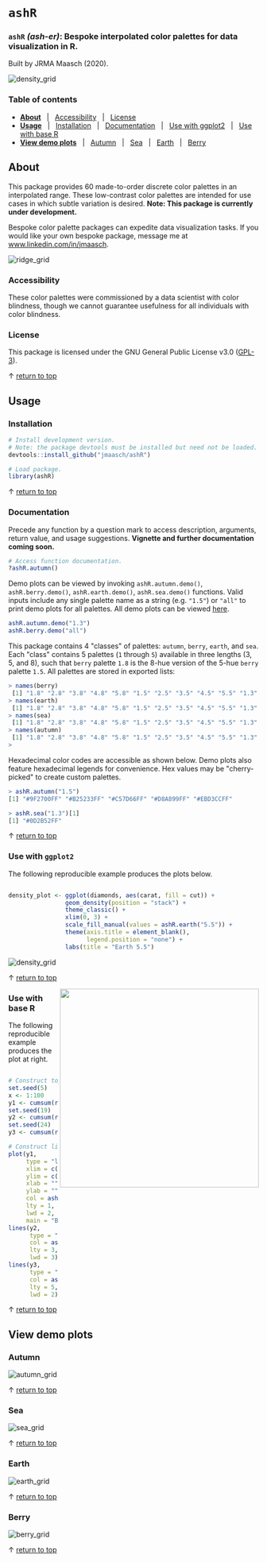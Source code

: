 # `ashR`

### `ashR` *(ash-er)*: Bespoke interpolated color palettes for data visualization in R.

Built by JRMA Maasch (2020).

![density_grid](https://github.com/jmaasch/ashR/blob/master/figures/density_grid.jpg)

### Table of contents

* **[About](#About)** &nbsp; | &nbsp; [Accessibility](#Accessibility) &nbsp; | &nbsp; [License](#License)
* **[Usage](#Usage)** &nbsp; | &nbsp; [Installation](#Installation) &nbsp; | &nbsp; [Documentation](#Documentation) &nbsp; | &nbsp; [Use with ggplot2](#Use-with-ggplot2) &nbsp; | &nbsp; [Use with base R](#Use-with-base-R)
* **[View demo plots](#View-demo-plots)** &nbsp; | &nbsp; [Autumn](#Autumn) &nbsp; | &nbsp; [Sea](#Sea) &nbsp; | &nbsp; [Earth](#Earth) &nbsp; | &nbsp; [Berry](#Berry)

## About

This package provides 60 made-to-order discrete color palettes in an interpolated range. These low-contrast color palettes are intended for use cases in which subtle variation is desired. **Note: This package is currently under development.**

Bespoke color palette packages can expedite data visualization tasks. If you would like your own bespoke package, message me at www.linkedin.com/in/jmaasch.

![ridge_grid](https://github.com/jmaasch/ashR/blob/master/figures/ridge_grid.jpg)

### Accessibility

These color palettes were commissioned by a data scientist with color blindness, though we cannot guarantee usefulness for all individuals with color blindness.

### License

This package is licensed under the GNU General Public License v3.0 (<a href="https://choosealicense.com/licenses/gpl-3.0/" target="_blank">GPL-3</a>).

&#8593; [return to top](#ashR)

## Usage

### Installation

```R
# Install development version.
# Note: the package devtools must be installed but need not be loaded.
devtools::install_github("jmaasch/ashR")

# Load package.
library(ashR)
```

&#8593; [return to top](#ashR)

### Documentation

Precede any function by a question mark to access description, arguments, return value, and usage suggestions. **Vignette and further documentation coming soon.**

```R
# Access function documentation.
?ashR.autumn()
```

Demo plots can be viewed by invoking `ashR.autumn.demo()`, `ashR.berry.demo()`, `ashR.earth.demo()`, `ashR.sea.demo()` functions. Valid inputs include any single palette name as a string (e.g. `"1.5"`) or `"all"` to print demo plots for all palettes. All demo plots can be viewed [here](#View-demo-plots).

```R
ashR.autumn.demo("1.3")
ashR.berry.demo("all")
```

This package contains 4 "classes" of palettes: `autumn`, `berry`, `earth`, and `sea`. Each "class" contains 5 palettes (`1` through `5`) available in three lengths (3, 5, and 8), such that `berry` palette `1.8` is the 8-hue version of the 5-hue `berry` palette `1.5`. All palettes are stored in exported lists:

```R
> names(berry)
 [1] "1.8" "2.8" "3.8" "4.8" "5.8" "1.5" "2.5" "3.5" "4.5" "5.5" "1.3" "2.3" "3.3" "4.3" "5.3"
> names(earth)
 [1] "1.8" "2.8" "3.8" "4.8" "5.8" "1.5" "2.5" "3.5" "4.5" "5.5" "1.3" "2.3" "3.3" "4.3" "5.3"
> names(sea)
 [1] "1.8" "2.8" "3.8" "4.8" "5.8" "1.5" "2.5" "3.5" "4.5" "5.5" "1.3" "2.3" "3.3" "4.3" "5.3"
> names(autumn)
 [1] "1.8" "2.8" "3.8" "4.8" "5.8" "1.5" "2.5" "3.5" "4.5" "5.5" "1.3" "2.3" "3.3" "4.3" "5.3"
> 
```

Hexadecimal color codes are accessible as shown below. Demo plots also feature hexadecimal legends for convenience. Hex values may be "cherry-picked" to create custom palettes.

```R
> ashR.autumn("1.5")
[1] "#9F2700FF" "#B25233FF" "#C57D66FF" "#D8A899FF" "#EBD3CCFF"

> ashR.sea("1.3")[1]
[1] "#0D2B52FF"
```

&#8593; [return to top](#ashR)

### Use with `ggplot2`

The following reproducible example produces the plots below.

```r

density_plot <- ggplot(diamonds, aes(carat, fill = cut)) +
                geom_density(position = "stack") +
                theme_classic() +
                xlim(0, 3) +
                scale_fill_manual(values = ashR.earth("5.5")) +
                theme(axis.title = element_blank(),
                      legend.position = "none") +
                labs(title = "Earth 5.5")

```

![density_grid](https://github.com/jmaasch/ashR/blob/master/figures/density_grid2.jpg)

&#8593; [return to top](#ashR)

<img src="https://github.com/jmaasch/ashR/blob/master/figures/line.jpg" width="400" align="right"/>

### Use with base R

The following reproducible example produces the plot at right.


```r

# Construct toy data.
set.seed(5)
x <- 1:100
y1 <- cumsum(rnorm(100))
set.seed(19)
y2 <- cumsum(rnorm(100))
set.seed(24)
y3 <- cumsum(rnorm(100))

# Construct line plot.
plot(y1, 
     type = "l", 
     xlim = c(0, 100),
     ylim = c(-15, 15),
     xlab = "", 
     ylab = "", 
     col = ashR.berry("2.3")[1],
     lty = 1,
     lwd = 2,
     main = "Berry 2.3")
lines(y2, 
      type = "l", 
      col = ashR.berry("2.3")[2], 
      lty = 3,
      lwd = 3)
lines(y3, 
      type = "l", 
      col = ashR.berry("2.3")[3],
      lty = 5,
      lwd = 2)

```

&#8593; [return to top](#ashR)

## View demo plots

### Autumn
![autumn_grid](https://github.com/jmaasch/ashR/blob/master/figures/autumn_grid.jpg)

&#8593; [return to top](#ashR)

### Sea
![sea_grid](https://github.com/jmaasch/ashR/blob/master/figures/sea_grid.jpg)

&#8593; [return to top](#ashR)

### Earth
![earth_grid](https://github.com/jmaasch/ashR/blob/master/figures/earth_grid.jpg)

&#8593; [return to top](#ashR)

### Berry
![berry_grid](https://github.com/jmaasch/ashR/blob/master/figures/berry_grid.jpg)

&#8593; [return to top](#ashR)
